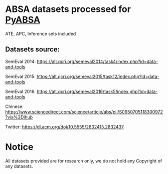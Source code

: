 # ABSA datasets processed for [PyABSA](https://github.com/yangheng95/PyABSA)
ATE, APC, Inference sets included

## Datasets source:

SemEval 2014: https://alt.qcri.org/semeval2014/task4/index.php?id=data-and-tools

SemEval 2015: https://alt.qcri.org/semeval2015/task12/index.php?id=data-and-tools

SemEval 2016: https://alt.qcri.org/semeval2016/task5/index.php?id=data-and-tools

Chinese: https://www.sciencedirect.com/science/article/abs/pii/S0950705118300972?via%3Dihub

Twitter: https://dl.acm.org/doi/10.5555/2832415.2832437

# Notice

All datasets provided are for research only, we do not hold any Copyright of any datasets.
